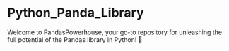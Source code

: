 # Python_Panda_Library
Welcome to PandasPowerhouse, your go-to repository for unleashing the full potential of the Pandas library in Python! 🐼
